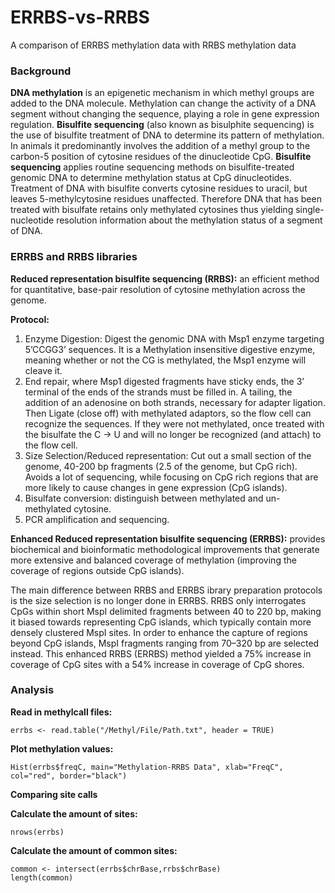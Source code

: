 # ERRBS-vs-RRBS
A comparison of ERRBS methylation data with RRBS methylation data

### Background 
__DNA methylation__ is an epigenetic mechanism in which methyl groups are added to the DNA molecule. Methylation can change the activity of a DNA segment without changing the sequence, playing a role in gene expression regulation. 
__Bisulfite sequencing__ (also known as bisulphite sequencing) is the use of bisulfite treatment of DNA to determine its pattern of methylation. In animals it predominantly involves the addition of a methyl group to the carbon-5 position of cytosine residues of the dinucleotide CpG. 
__Bisulfite sequencing__ applies routine sequencing methods on bisulfite-treated genomic DNA to determine methylation status at CpG dinucleotides. Treatment of DNA with bisulfite converts cytosine residues to uracil, but leaves 5-methylcytosine residues unaffected. Therefore DNA that has been treated with bisulfate retains only methylated cytosines thus yielding single-nucleotide resolution information about the methylation status of a segment of DNA. 

### ERRBS and RRBS libraries
__Reduced representation bisulfite sequencing (RRBS):__ an efficient method for quantitative, base-pair resolution of cytosine methylation across the genome.

__Protocol:__
1. Enzyme Digestion: Digest the genomic DNA with Msp1 enzyme targeting 5’CCGG3’ sequences. It is a Methylation insensitive digestive enzyme, meaning whether or not the CG is methylated, the Msp1 enzyme will cleave it. 
1. End repair, where Msp1 digested fragments have sticky ends, the 3’ terminal of the ends of the strands must be filled in. A tailing, the addition of an adenosine on both strands, necessary for adapter ligation. Then Ligate (close off) with methylated adaptors, so the flow cell can recognize the sequences. If they were not methylated, once treated with the bisulfate the C -> U and will no longer be recognized (and attach) to the flow cell.
1. Size Selection/Reduced representation: Cut out a small section of the genome, 40-200 bp fragments (2.5 of the genome, but CpG rich). Avoids a lot of sequencing, while focusing on CpG rich regions that are more likely to cause changes in gene expression (CpG islands).
1. Bisulfate conversion: distinguish between methylated and un-methylated cytosine. 
1. PCR amplification and sequencing. 

__Enhanced Reduced representation bisulfite sequencing (ERRBS):__ provides biochemical and bioinformatic methodological improvements that generate more extensive and balanced coverage of methylation (improving the coverage of regions outside CpG islands).

The main difference between RRBS and ERRBS ibrary preparation protocols is the size selection is no longer done in ERRBS. 
RRBS only interrogates CpGs within short MspI delimited fragments between 40 to 220 bp, making it biased towards representing CpG islands, which typically contain more densely clustered MspI sites. In order to enhance the capture of regions beyond CpG islands, MspI fragments ranging from 70–320 bp are selected instead. This enhanced RRBS (ERRBS) method yielded a 75% increase in coverage of CpG sites with a 54% increase in coverage of CpG shores. 


### Analysis 
__Read in methylcall files:__

``` errbs <- read.table("/Methyl/File/Path.txt", header = TRUE) ```

__Plot methylation values:__

``` Hist(errbs$freqC, main="Methylation-RRBS Data", xlab="FreqC", col="red", border="black") ```

__Comparing site calls__

__Calculate the amount of sites:__

``` nrows(errbs) ``` 

__Calculate the amount of common sites:__ 

``` 
common <- intersect(errbs$chrBase,rrbs$chrBase)
length(common) 
```


